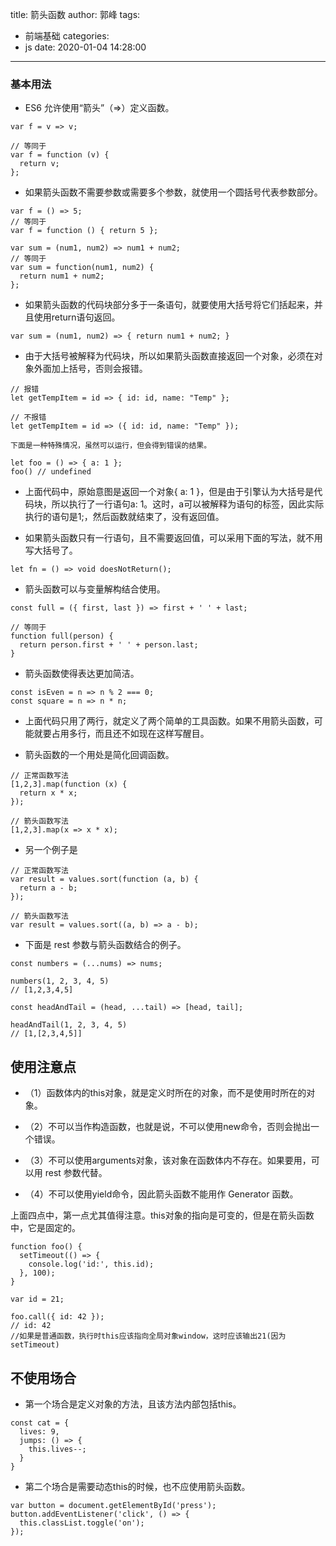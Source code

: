 title: 箭头函数
author: 郭峰
tags:
  - 前端基础
categories:
  - js
date: 2020-01-04 14:28:00
---
### 基本用法

* ES6 允许使用“箭头”（=>）定义函数。

```
var f = v => v;

// 等同于
var f = function (v) {
  return v;
};

```
* 如果箭头函数不需要参数或需要多个参数，就使用一个圆括号代表参数部分。

<!--more-->
```
var f = () => 5;
// 等同于
var f = function () { return 5 };

var sum = (num1, num2) => num1 + num2;
// 等同于
var sum = function(num1, num2) {
  return num1 + num2;
};

```

* 如果箭头函数的代码块部分多于一条语句，就要使用大括号将它们括起来，并且使用return语句返回。


```
var sum = (num1, num2) => { return num1 + num2; }

```

* 由于大括号被解释为代码块，所以如果箭头函数直接返回一个对象，必须在对象外面加上括号，否则会报错。


```
// 报错
let getTempItem = id => { id: id, name: "Temp" };

// 不报错
let getTempItem = id => ({ id: id, name: "Temp" });

下面是一种特殊情况，虽然可以运行，但会得到错误的结果。

let foo = () => { a: 1 };
foo() // undefined

```

* 上面代码中，原始意图是返回一个对象{ a: 1 }，但是由于引擎认为大括号是代码块，所以执行了一行语句a: 1。这时，a可以被解释为语句的标签，因此实际执行的语句是1;，然后函数就结束了，没有返回值。

* 如果箭头函数只有一行语句，且不需要返回值，可以采用下面的写法，就不用写大括号了。

```
let fn = () => void doesNotReturn();

```
* 箭头函数可以与变量解构结合使用。

```
const full = ({ first, last }) => first + ' ' + last;

// 等同于
function full(person) {
  return person.first + ' ' + person.last;
}

```
* 箭头函数使得表达更加简洁。

```
const isEven = n => n % 2 === 0;
const square = n => n * n;

```
* 上面代码只用了两行，就定义了两个简单的工具函数。如果不用箭头函数，可能就要占用多行，而且还不如现在这样写醒目。

* 箭头函数的一个用处是简化回调函数。

```
// 正常函数写法
[1,2,3].map(function (x) {
  return x * x;
});

// 箭头函数写法
[1,2,3].map(x => x * x);

```
* 另一个例子是

```
// 正常函数写法
var result = values.sort(function (a, b) {
  return a - b;
});

// 箭头函数写法
var result = values.sort((a, b) => a - b);

```
* 下面是 rest 参数与箭头函数结合的例子。

```
const numbers = (...nums) => nums;

numbers(1, 2, 3, 4, 5)
// [1,2,3,4,5]

const headAndTail = (head, ...tail) => [head, tail];

headAndTail(1, 2, 3, 4, 5)
// [1,[2,3,4,5]]

```
## 使用注意点

* （1）函数体内的this对象，就是定义时所在的对象，而不是使用时所在的对象。

* （2）不可以当作构造函数，也就是说，不可以使用new命令，否则会抛出一个错误。

* （3）不可以使用arguments对象，该对象在函数体内不存在。如果要用，可以用 rest 参数代替。

* （4）不可以使用yield命令，因此箭头函数不能用作 Generator 函数。

上面四点中，第一点尤其值得注意。this对象的指向是可变的，但是在箭头函数中，它是固定的。

```
function foo() {
  setTimeout(() => {
    console.log('id:', this.id);
  }, 100);
}

var id = 21;

foo.call({ id: 42 });
// id: 42
//如果是普通函数，执行时this应该指向全局对象window，这时应该输出21(因为setTimeout) 
```
## 不使用场合

* 第一个场合是定义对象的方法，且该方法内部包括this。

```
const cat = {
  lives: 9,
  jumps: () => {
    this.lives--;
  }
}
```
* 第二个场合是需要动态this的时候，也不应使用箭头函数。

```
var button = document.getElementById('press');
button.addEventListener('click', () => {
  this.classList.toggle('on');
});
```
